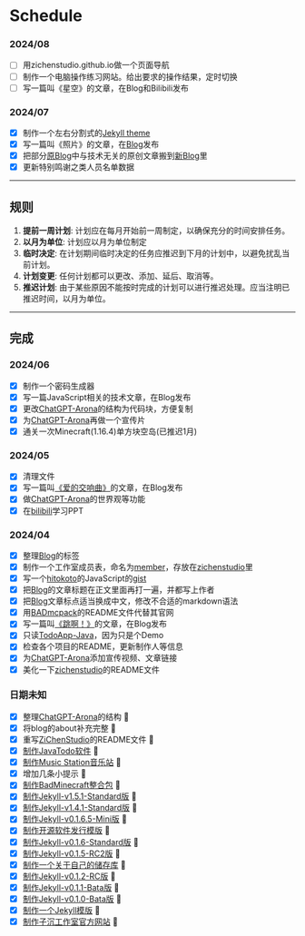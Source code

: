 # Schedule

### 2024/08

- [ ] 用zichenstudio.github.io做一个页面导航
- [ ] 制作一个电脑操作练习网站。给出要求的操作结果，定时切换
- [ ] 写一篇叫《星空》的文章，在Blog和Bilibili发布

### 2024/07

- [x] 制作一个左右分割式的[Jekyll theme](https://github.com/zichenstudio/ECHO)
- [x] 写一篇叫《照片》的文章，在[Blog](https://zichenstudio.github.io/imoutopiablog/2024/07/11/photo.html)发布
- [x] 把部分[原Blog](https://github.com/zichenstudio/blog)中与技术无关的原创文章搬到[新Blog](https://github.com/zichenstudio/imoutopiablog)里
- [x] 更新特别鸣谢之类人员名单数据

----------

## 规则

1. **提前一周计划**: 计划应在每月开始前一周制定，以确保充分的时间安排任务。
2. **以月为单位**: 计划应以月为单位制定
3. **临时决定**: 在计划期间临时决定的任务应推迟到下月的计划中，以避免扰乱当前计划。
5. **计划变更**: 任何计划都可以更改、添加、延后、取消等。
6. **推迟计划**: 由于某些原因不能按时完成的计划可以进行推迟处理。应当注明已推迟时间，以月为单位。

----------

## 完成

### 2024/06

- [x] 制作一个密码生成器
- [x] 写一篇JavaScript相关的技术文章，在Blog发布
- [x] 更改[ChatGPT-Arona](https://github.com/zichenstudio/ChatGPT-Arona)的结构为代码块，方便复制
- [x] 为[ChatGPT-Arona](https://github.com/zichenstudio/ChatGPT-Arona)再做一个宣传片
- [x] 通关一次Minecraft(1.16.4)单方块空岛(已推迟1月)

### 2024/05

- [x] 清理文件
- [x] 写一篇叫[《爱的交响曲》](https://zichenstudio.github.io/blog/2024/05/07/symphony-of-love.html)的文章，在Blog发布
- [x] 做[ChatGPT-Arona](https://github.com/zichenstudio/ChatGPT-Arona)的世界观等功能
- [x] 在[bilibili](https://www.bilibili.com/video/BV1xf4y157Db/)学习PPT

### 2024/04

- [x] 整理[Blog](https://zichenstudio.github.io/blog/)的标签
- [x] 制作一个工作室成员表，命名为[member](member.md)，存放在[zichenstudio](https://github.com/zichenstudio/zichenstudio)里
- [x] 写一个[hitokoto](https://hitokoto.cn/)的JavaScript的[gist](https://gist.github.com/zichenstudio/39458d8e06a5cbfc5f0eb64c67ca9cc1)
- [x] 把[Blog](https://zichenstudio.github.io/blog/)的文章标题在正文里面再打一遍，并都写上作者
- [x] 把[Blog](https://zichenstudio.github.io/blog/)文章标点适当换成中文，修改不合适的markdown语法
- [x] 用[BADmcpack](https://github.com/zichenstudio/BADmcpack)的README文件代替其官网
- [x] 写一篇叫[《跳啊！》](https://zichenstudio.github.io/blog/2024/04/15/jumpa.html)的文章，在Blog发布
- [x] 只读[TodoApp-Java](https://github.com/zichenstudio/TodoApp-Java)，因为只是个Demo
- [x] 检查各个项目的README，更新制作人等信息
- [x] 为[ChatGPT-Arona](https://github.com/zichenstudio/ChatGPT-Arona)添加宣传视频、文章链接
- [x] 美化一下[zichenstudio](https://github.com/zichenstudio/zichenstudio)的README文件

### 日期未知

- [x] 整理[ChatGPT-Arona](https://github.com/zichenstudio/ChatGPT-Arona)的结构 :tada:
- [x] 将blog的about补充完整 :tada:
- [x] 重写[ZiChenStudio](https://github.com/ZiChenStudio/ZiChenStudio)的README文件 :tada:
- [x] [制作JavaTodo软件](https://github.com/ZiChenStudio/TodoApp-Java) :tada:
- [x] [制作Music Station音乐站](https://github.com/ZiChenStudio/music-station) :tada:
- [x] 增加几条小提示 :tada:
- [x] [制作BadMinecraft整合包](https://github.com/ZiChenStudio/BADmcpack) :tada:
- [x] [制作Jekyll-v1.5.1-Standard版](https://github.com/ZiChenStudio/Efficiency_jekyll_theme) :tada:
- [x] [制作Jekyll-v1.4.1-Standard版](https://github.com/ZiChenStudio/Efficiency_jekyll_theme) :tada:
- [x] [制作Jekyll-v0.1.6.5-Mini版](https://github.com/ZiChenStudio/Efficiency_jekyll_theme) :tada:
- [x] [制作开源软件发行模版](https://github.com/ZiChenStudio/software-template) :tada:
- [x] [制作Jekyll-v0.1.6-Standard版](https://github.com/ZiChenStudio/Efficiency_jekyll_theme) :tada:
- [x] [制作Jekyll-v0.1.5-RC2版](https://github.com/ZiChenStudio/Efficiency_jekyll_theme) :tada:
- [x] [制作一个关于自己的储存库](https://github.com/ZiChenStudio/zichenstudio) :tada:
- [x] [制作Jekyll-v0.1.2-RC版](https://github.com/ZiChenStudio/Efficiency_jekyll_theme) :tada:
- [x] [制作Jekyll-v0.1.1-Bata版](https://github.com/ZiChenStudio/Efficiency_jekyll_theme) :tada:
- [x] [制作Jekyll-v0.1.0-Bata版](https://github.com/ZiChenStudio/Efficiency_jekyll_theme) :tada:
- [x] [制作一个Jekyll模版](https://github.com/ZiChenStudio/Efficiency_jekyll_theme) :tada:
- [x] [制作子沉工作室官方网站](https://github.com/ZiChenStudio/zichenstudioweb) :tada:
